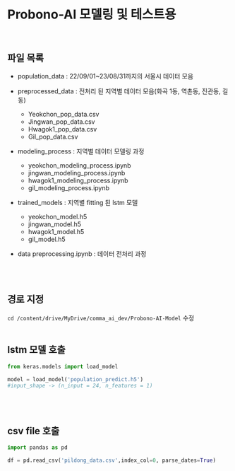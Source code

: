 # Probono-AI 모델링 및 테스트용<br></br>

## 파일 목록
* population_data : 22/09/01~23/08/31까지의 서울시 데이터 모음
* preprocessed_data : 전처리 된 지역별 데이터 모음(화곡 1동, 역촌동, 진관동, 길동)
  * Yeokchon_pop_data.csv
  * Jingwan_pop_data.csv
  * Hwagok1_pop_data.csv
  * Gil_pop_data.csv
    
* modeling_process : 지역별 데이터 모델링 과정
  * yeokchon_modeling_process.ipynb
  * jingwan_modeling_process.ipynb
  * hwagok1_modeling_process.ipynb
  * gil_modeling_process.ipynb
    
* trained_models : 지역별 fitting 된 lstm 모델
  * yeokchon_model.h5
  * jingwan_model.h5
  * hwagok1_model.h5
  * gil_model.h5
    
* data preprocessing.ipynb : 데이터 전처리 과정

<br></br>

## 경로 지정
`cd /content/drive/MyDrive/comma_ai_dev/Probono-AI-Model` 수정
<br></br>

## lstm 모델 호출
```python
from keras.models import load_model  

model = load_model('population_predict.h5')
#input_shape -> (n_input = 24, n_features = 1)
```
<br></br>

## csv file 호출
```python
import pandas as pd

df = pd.read_csv('pildong_data.csv',index_col=0, parse_dates=True)
```
